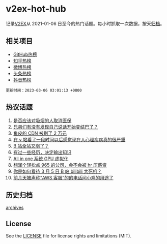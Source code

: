 # v2ex-hot-hub

 记录[V2EX](https://www.v2ex.com/)从 2021-01-06 日至今的热门话题。每小时抓取一次数据，按天[归档](archives)。
 
 ## 相关项目

- [GitHub热榜](https://github.com/it985/github-hot-hub)
- [知乎热榜](https://github.com/it985/zhihu-hot-hub)
- [微博热榜](https://github.com/it985/weibo-hot-hub)
- [头条热榜](https://github.com/it985/toutiao-hot-hub)
- [抖音热榜](https://github.com/it985/douyin-hot-hub)


 `更新时间：2023-03-06 03:01:13 +0800`

## 热议话题

1. [是否应该对吸烟的人取消医保](https://www.v2ex.com/t/921218)
1. [兄弟们有没有发现自己说话开始变结巴了？](https://www.v2ex.com/t/921281)
1. [鱼皮的 CDN 被刷了 2 万元](https://www.v2ex.com/t/921318)
1. [在 v 站看了一段时间以后感觉现在人心理疾病真的很严重](https://www.v2ex.com/t/921271)
1. [B 站全站又崩了？](https://www.v2ex.com/t/921359)
1. [有过一些经历，决定输出知识](https://www.v2ex.com/t/921287)
1. [All in one 系统 GPU 虚拟化](https://www.v2ex.com/t/921243)
1. [想润个轻松点 965 的公司，会不会被 hr 压薪资](https://www.v2ex.com/t/921248)
1. [你是如何看待 3 月 5 日 B 站 bilibili 大死机？](https://www.v2ex.com/t/921368)
1. [前几天被声称“AWS 客服”的的电话问小鸡的用途了](https://www.v2ex.com/t/921227)

## 历史归档

[archives](archives)

## License

See the [LICENSE](LICENSE) file for license rights and limitations (MIT).
